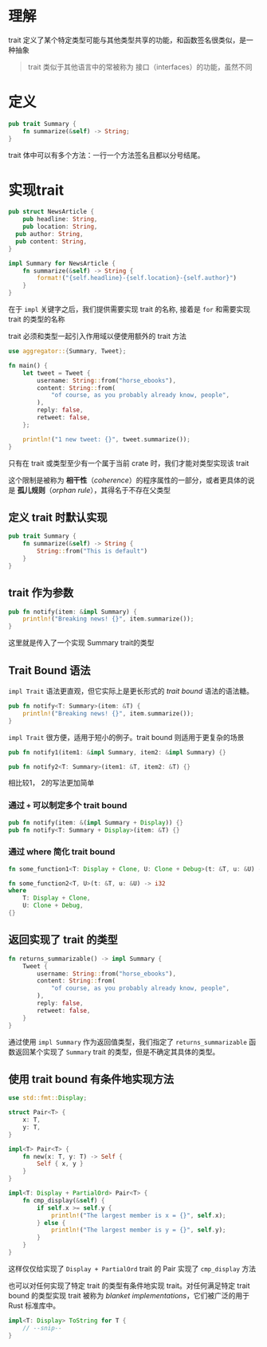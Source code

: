 # 理解

trait 定义了某个特定类型可能与其他类型共享的功能，和函数签名很类似，是一种抽象

> trait 类似于其他语言中的常被称为 接口（interfaces）的功能，虽然不同

# 定义

```rust
pub trait Summary {
	fn summarize(&self) -> String;
}
```

trait 体中可以有多个方法：一行一个方法签名且都以分号结尾。

# 实现trait

```rust
pub struct NewsArticle {
	pub headline: String,
	pub location: String,
  pub author: String,
  pub content: String,
}

impl Summary for NewsArticle {
	fn summarize(&self) -> String {
		format!("{self.headline}-{self.location}-{self.author}")
	}
}
```

在于 `impl` 关键字之后，我们提供需要实现 trait 的名称, 接着是 `for` 和需要实现 trait 的类型的名称

trait 必须和类型一起引入作用域以便使用额外的 trait 方法

```rust
use aggregator::{Summary, Tweet};

fn main() {
    let tweet = Tweet {
        username: String::from("horse_ebooks"),
        content: String::from(
            "of course, as you probably already know, people",
        ),
        reply: false,
        retweet: false,
    };

    println!("1 new tweet: {}", tweet.summarize());
}
```

只有在 trait 或类型至少有一个属于当前 crate 时，我们才能对类型实现该 trait

这个限制是被称为 **相干性**（_coherence_）的程序属性的一部分，或者更具体的说是 **孤儿规则**（_orphan rule_），其得名于不存在父类型

## 定义 trait 时默认实现

```rust
pub trait Summary {
	fn summarize(&self) -> String {
		String::from("This is default")
	}
}
```

## trait 作为参数

```rust
pub fn notify(item: &impl Summary) {
	println!("Breaking news! {}", item.summarize());
}
```

这里就是传入了一个实现 Summary trait的类型

## Trait Bound 语法

`impl Trait` 语法更直观，但它实际上是更长形式的 _trait bound_ 语法的语法糖。

```rust
pub fn notify<T: Summary>(item: &T) {
    println!("Breaking news! {}", item.summarize());
}
```

`impl Trait` 很方便，适用于短小的例子。trait bound 则适用于更复杂的场景

```rust
pub fn notify1(item1: &impl Summary, item2: &impl Summary) {}

pub fn notify2<T: Summary>(item1: &T, item2: &T) {}
```

相比较1， 2的写法更加简单

### 通过 `+` 可以制定多个 trait bound

```rust
pub fn notify(item: &(impl Summary + Display)) {}
pub fn notify<T: Summary + Display>(item: &T) {}
```

### 通过 where 简化 trait bound

```rust
fn some_function1<T: Display + Clone, U: Clone + Debug>(t: &T, u: &U) -> i32 {}

fn some_function2<T, U>(t: &T, u: &U) -> i32
where
    T: Display + Clone,
    U: Clone + Debug,
{}
```

## 返回实现了 trait 的类型

```rust
fn returns_summarizable() -> impl Summary {
    Tweet {
        username: String::from("horse_ebooks"),
        content: String::from(
            "of course, as you probably already know, people",
        ),
        reply: false,
        retweet: false,
    }
}
```

通过使用 `impl Summary` 作为返回值类型，我们指定了 `returns_summarizable` 函数返回某个实现了 `Summary` trait 的类型，但是不确定其具体的类型。

## 使用 trait bound 有条件地实现方法

```rust
use std::fmt::Display;

struct Pair<T> {
    x: T,
    y: T,
}

impl<T> Pair<T> {
    fn new(x: T, y: T) -> Self {
        Self { x, y }
    }
}

impl<T: Display + PartialOrd> Pair<T> {
    fn cmp_display(&self) {
        if self.x >= self.y {
            println!("The largest member is x = {}", self.x);
        } else {
            println!("The largest member is y = {}", self.y);
        }
    }
}
```

这样仅仅给实现了 `Display + PartialOrd` trait 的 Pair 实现了 `cmp_display` 方法

也可以对任何实现了特定 trait 的类型有条件地实现 trait。对任何满足特定 trait bound 的类型实现 trait 被称为 _blanket implementations_，它们被广泛的用于 Rust 标准库中。

```rust
impl<T: Display> ToString for T {
    // --snip--
}
```
